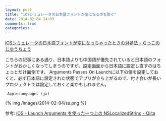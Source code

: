 ```yaml
---
layout: post
title: "iOSシミュレータの日本語フォントが変になるのを防ぐ"
date: 2014-02-04 14:03
comments: true
categories: 
---
```


[iOSシミュレータの日本語フォントが変になっちゃったときの対処法 - らっこのじゆうちょう](http://frnk.hatenablog.jp/entry/2014/02/04/120053)

こちらの記事にある通り、日本語よりも中国語が優先されていると日本語のフォントがおかしくなってしまうのですが、設定画面から日本語に設定し直すのはちょっとだけ面倒です。
Arguments Passes On Launchに以下の値を設定しておくと、必ず日本語に設定された状態でアプリが立ち上がるので、付き合いが長いプロジェクトでは設定しておくと楽かもしれません。

```
-AppleLanguages (ja)
```

{% img /images/2014-02-04/ss.png %}

参考: [iOS - Launch Arguments を使った一つ上の NSLocalizedString - Qiita](http://qiita.com/jarinosuke@github/items/f83e846ffb866ca5b7b7)

